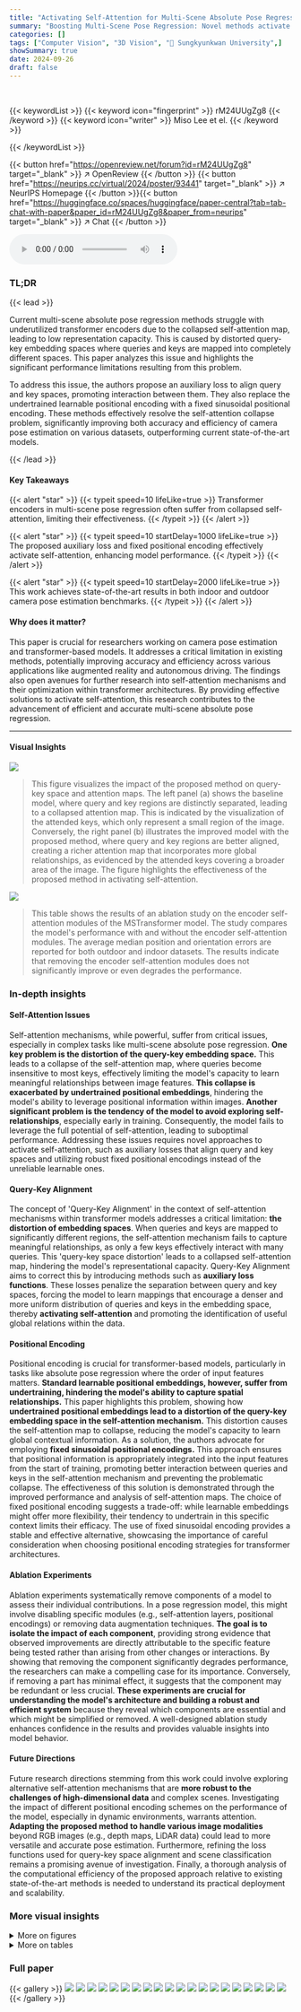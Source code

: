 ```yaml
---
title: "Activating Self-Attention for Multi-Scene Absolute Pose Regression"
summary: "Boosting Multi-Scene Pose Regression: Novel methods activate transformer self-attention, significantly improving camera pose estimation accuracy and efficiency."
categories: []
tags: ["Computer Vision", "3D Vision", "🏢 Sungkyunkwan University",]
showSummary: true
date: 2024-09-26
draft: false
---
```


<br>

{{< keywordList >}}
{{< keyword icon="fingerprint" >}} rM24UUgZg8 {{< /keyword >}}
{{< keyword icon="writer" >}} Miso Lee et el. {{< /keyword >}}
 
{{< /keywordList >}}

{{< button href="https://openreview.net/forum?id=rM24UUgZg8" target="_blank" >}}
↗ OpenReview
{{< /button >}}
{{< button href="https://neurips.cc/virtual/2024/poster/93441" target="_blank" >}}
↗ NeurIPS Homepage
{{< /button >}}{{< button href="https://huggingface.co/spaces/huggingface/paper-central?tab=tab-chat-with-paper&paper_id=rM24UUgZg8&paper_from=neurips" target="_blank" >}}
↗ Chat
{{< /button >}}



<audio controls>
    <source src="https://ai-paper-reviewer.com/rM24UUgZg8/podcast.wav" type="audio/wav">
    Your browser does not support the audio element.
</audio>


### TL;DR


{{< lead >}}

Current multi-scene absolute pose regression methods struggle with underutilized transformer encoders due to the collapsed self-attention map, leading to low representation capacity. This is caused by distorted query-key embedding spaces where queries and keys are mapped into completely different spaces.  This paper analyzes this issue and highlights the significant performance limitations resulting from this problem.

To address this issue, the authors propose an auxiliary loss to align query and key spaces, promoting interaction between them. They also replace the undertrained learnable positional encoding with a fixed sinusoidal positional encoding. These methods effectively resolve the self-attention collapse problem, significantly improving both accuracy and efficiency of camera pose estimation on various datasets, outperforming current state-of-the-art models.

{{< /lead >}}


#### Key Takeaways

{{< alert "star" >}}
{{< typeit speed=10 lifeLike=true >}} Transformer encoders in multi-scene pose regression often suffer from collapsed self-attention, limiting their effectiveness. {{< /typeit >}}
{{< /alert >}}

{{< alert "star" >}}
{{< typeit speed=10 startDelay=1000 lifeLike=true >}} The proposed auxiliary loss and fixed positional encoding effectively activate self-attention, enhancing model performance. {{< /typeit >}}
{{< /alert >}}

{{< alert "star" >}}
{{< typeit speed=10 startDelay=2000 lifeLike=true >}} This work achieves state-of-the-art results in both indoor and outdoor camera pose estimation benchmarks. {{< /typeit >}}
{{< /alert >}}

#### Why does it matter?
This paper is crucial for researchers working on camera pose estimation and transformer-based models.  It addresses a critical limitation in existing methods, potentially improving accuracy and efficiency across various applications like augmented reality and autonomous driving. The findings also open avenues for further research into self-attention mechanisms and their optimization within transformer architectures. By providing effective solutions to activate self-attention, this research contributes to the advancement of efficient and accurate multi-scene absolute pose regression.

------
#### Visual Insights



![](https://ai-paper-reviewer.com/rM24UUgZg8/figures_1_1.jpg)

> This figure visualizes the impact of the proposed method on query-key space and attention maps.  The left panel (a) shows the baseline model, where query and key regions are distinctly separated, leading to a collapsed attention map. This is indicated by the visualization of the attended keys, which only represent a small region of the image. Conversely, the right panel (b) illustrates the improved model with the proposed method, where query and key regions are better aligned, creating a richer attention map that incorporates more global relationships, as evidenced by the attended keys covering a broader area of the image. The figure highlights the effectiveness of the proposed method in activating self-attention.





![](https://ai-paper-reviewer.com/rM24UUgZg8/tables_1_1.jpg)

> This table shows the results of an ablation study on the encoder self-attention modules of the MSTransformer model.  The study compares the model's performance with and without the encoder self-attention modules. The average median position and orientation errors are reported for both outdoor and indoor datasets. The results indicate that removing the encoder self-attention modules does not significantly improve or even degrades the performance.





### In-depth insights


#### Self-Attention Issues
Self-attention mechanisms, while powerful, suffer from critical issues, especially in complex tasks like multi-scene absolute pose regression.  **One key problem is the distortion of the query-key embedding space.** This leads to a collapse of the self-attention map, where queries become insensitive to most keys, effectively limiting the model's capacity to learn meaningful relationships between image features.  **This collapse is exacerbated by undertrained positional embeddings**, hindering the model's ability to leverage positional information within images.  **Another significant problem is the tendency of the model to avoid exploring self-relationships**, especially early in training.  Consequently, the model fails to leverage the full potential of self-attention, leading to suboptimal performance. Addressing these issues requires novel approaches to activate self-attention, such as auxiliary losses that align query and key spaces and utilizing robust fixed positional encodings instead of the unreliable learnable ones.

#### Query-Key Alignment
The concept of 'Query-Key Alignment' in the context of self-attention mechanisms within transformer models addresses a critical limitation: **the distortion of embedding spaces**.  When queries and keys are mapped to significantly different regions, the self-attention mechanism fails to capture meaningful relationships, as only a few keys effectively interact with many queries.  This 'query-key space distortion' leads to a collapsed self-attention map, hindering the model's representational capacity.  Query-Key Alignment aims to correct this by introducing methods such as **auxiliary loss functions**. These losses penalize the separation between query and key spaces, forcing the model to learn mappings that encourage a denser and more uniform distribution of queries and keys in the embedding space, thereby **activating self-attention** and promoting the identification of useful global relations within the data.

#### Positional Encoding
Positional encoding is crucial for transformer-based models, particularly in tasks like absolute pose regression where the order of input features matters.  **Standard learnable positional embeddings, however, suffer from undertraining, hindering the model's ability to capture spatial relationships.**  This paper highlights this problem, showing how **undertrained positional embeddings lead to a distortion of the query-key embedding space in the self-attention mechanism.** This distortion causes the self-attention map to collapse, reducing the model's capacity to learn global contextual information. As a solution, the authors advocate for employing **fixed sinusoidal positional encodings.**  This approach ensures that positional information is appropriately integrated into the input features from the start of training, promoting better interaction between queries and keys in the self-attention mechanism and preventing the problematic collapse.  The effectiveness of this solution is demonstrated through the improved performance and analysis of self-attention maps. The choice of fixed positional encoding suggests a trade-off: while learnable embeddings might offer more flexibility, their tendency to undertrain in this specific context limits their efficacy. The use of fixed sinusoidal encoding provides a stable and effective alternative, showcasing the importance of careful consideration when choosing positional encoding strategies for transformer architectures.

#### Ablation Experiments
Ablation experiments systematically remove components of a model to assess their individual contributions.  In a pose regression model, this might involve disabling specific modules (e.g., self-attention layers, positional encodings) or removing data augmentation techniques.  **The goal is to isolate the impact of each component**, providing strong evidence that observed improvements are directly attributable to the specific feature being tested rather than arising from other changes or interactions. By showing that removing the component significantly degrades performance, the researchers can make a compelling case for its importance.  Conversely, if removing a part has minimal effect, it suggests that the component may be redundant or less crucial. **These experiments are crucial for understanding the model's architecture and building a robust and efficient system** because they reveal which components are essential and which might be simplified or removed. A well-designed ablation study enhances confidence in the results and provides valuable insights into model behavior.

#### Future Directions
Future research directions stemming from this work could involve exploring alternative self-attention mechanisms that are **more robust to the challenges of high-dimensional data** and complex scenes.  Investigating the impact of different positional encoding schemes on the performance of the model, especially in dynamic environments, warrants attention.  **Adapting the proposed method to handle various image modalities** beyond RGB images (e.g., depth maps, LiDAR data) could lead to more versatile and accurate pose estimation.  Furthermore, refining the loss functions used for query-key space alignment and scene classification remains a promising avenue of investigation.  Finally, a thorough analysis of the computational efficiency of the proposed approach relative to existing state-of-the-art methods is needed to understand its practical deployment and scalability.


### More visual insights

<details>
<summary>More on figures
</summary>


![](https://ai-paper-reviewer.com/rM24UUgZg8/figures_3_1.jpg)

> This figure shows the results of a statistical analysis of the query-key space in the transformer encoder of the baseline model.  (a) shows the purity levels of the query regions which indicates how many keys are mixed with the queries. The higher the purity is, the more the region is composed of queries. (b) shows the tendency of the distance between query and key regions during the first epoch of training, showing that they are distanced in the embedding space even before training.


![](https://ai-paper-reviewer.com/rM24UUgZg8/figures_4_1.jpg)

> This figure visualizes the distances between tokens using fixed and learnable positional embeddings in a transformer encoder for both position and orientation. The fixed embedding maintains positional order, while the learned embedding exhibits randomness, hindering the model's ability to learn geometric relationships.


![](https://ai-paper-reviewer.com/rM24UUgZg8/figures_5_1.jpg)

> This figure illustrates the training pipeline of the proposed method. It shows how the additional objectives LQKA and LQKA are applied to activate the self-attention modules by aligning query and key regions. Fixed 2D sinusoidal positional encoding is also used to ensure interaction between queries and keys.


![](https://ai-paper-reviewer.com/rM24UUgZg8/figures_8_1.jpg)

> The figure shows a comparison of attention entropy for each layer of the position and orientation transformer encoders between the baseline model and the model with the proposed solutions.  The attention entropy is a metric reflecting the capacity of the self-attention mechanism. Higher entropy indicates better utilization of the self-attention mechanism, and thus better learning capacity. As shown in the plot, our model shows significantly higher attention entropy across all encoder layers, indicating that our approach effectively improves the capacity of the encoder self-attention and enhances the learning capability of the model.


![](https://ai-paper-reviewer.com/rM24UUgZg8/figures_8_2.jpg)

> This figure shows histograms of the purity of the query regions for both position and orientation transformer encoders in the 7Scenes dataset. Purity measures the proportion of queries in the query region.  A purity of 1.0 indicates only queries are present; lower purity indicates keys are also present. The histograms for the model with the proposed solution show a significant shift towards higher purity, indicating that the query and key regions are more effectively interleaved, preventing the collapse of self-attention.


![](https://ai-paper-reviewer.com/rM24UUgZg8/figures_9_1.jpg)

> This figure visualizes the impact of the proposed method on the query-key space and attention mechanism using t-SNE. The top row shows the baseline model, where query and key regions are clearly separated. The bottom row shows the model with the proposed solution, demonstrating a significant overlap between query and key regions. This increased interaction between queries and keys allows the model to focus on salient global features and effectively incorporate self-relations into image features, improving performance.


![](https://ai-paper-reviewer.com/rM24UUgZg8/figures_14_1.jpg)

> This figure shows the visualization of the query-key space using t-SNE.  It compares the baseline model's query-key space with the model incorporating the proposed solutions. The baseline model shows distinct separation between query and key regions, whereas the improved model shows that the query and key regions are highly intertwined. This indicates that the proposed solutions successfully address the issue of distorted query-key space, leading to the activation of self-attention mechanism.


![](https://ai-paper-reviewer.com/rM24UUgZg8/figures_15_1.jpg)

> This figure shows the visualization of the query-key space using t-SNE for the model with the proposed solutions.  It demonstrates that the problem of separated query and key regions is resolved, and similar subsets of queries and keys are clustered together. This visualization supports the claim that the proposed method effectively activates self-attention by improving the interaction between queries and keys in the embedding space.


</details>




<details>
<summary>More on tables
</summary>


![](https://ai-paper-reviewer.com/rM24UUgZg8/tables_6_1.jpg)
> This table compares the performance of different Multi-Scene Absolute Pose Regression (MS-APR) methods on the Cambridge Landmarks dataset, which is an outdoor localization benchmark.  The metrics used are median position error (in meters) and median orientation error (in degrees). The table shows that the proposed method (+Ours) outperforms existing methods (MSPN and MST) across all four scenes within the dataset.

![](https://ai-paper-reviewer.com/rM24UUgZg8/tables_6_2.jpg)
> This table presents a comparison of different Multi-Scene Absolute Pose Regression (MS-APR) methods on the 7Scenes indoor dataset.  The median position and orientation errors (in meters and degrees, respectively) are reported for each method across seven different indoor scenes (Chess, Fire, Heads, Office, Pumpkin, Kitchen, Stairs).  The table allows for a quantitative comparison of the accuracy of each method in estimating camera pose in diverse indoor environments.

![](https://ai-paper-reviewer.com/rM24UUgZg8/tables_7_1.jpg)
> This table compares the performance of the proposed method against the baseline method on two datasets: Cambridge Landmarks and 7Scenes. The localization recall is reported for different threshold combinations of position error (in meters) and orientation error (in degrees).  Higher values indicate better performance. The results showcase the improved performance of the proposed method on both datasets across different thresholds.

![](https://ai-paper-reviewer.com/rM24UUgZg8/tables_7_2.jpg)
> This table compares the performance of the proposed QK Alignment method with other methods designed to address the issue of collapsed self-attention in transformer models.  It shows the average median position and orientation errors on the 7Scenes dataset. The comparison includes methods addressing collapsed self-attention (Improved SN, 1/√L-scaling, σReparam) and methods using different positional encodings (T5 PE, Rotary PE, Fixed PE). The results demonstrate the superior performance of QK Alignment.

![](https://ai-paper-reviewer.com/rM24UUgZg8/tables_7_3.jpg)
> This table compares the performance of the proposed method against other methods for addressing the issue of collapsed self-attention and the choice of positional encoding.  It shows the average median position and orientation errors on the 7Scenes dataset for three alternative methods focusing on addressing collapsed self-attention and three alternative methods for positional encoding. This allows for a comparison of the effectiveness of the proposed method against existing techniques in addressing these two key aspects of the model.

![](https://ai-paper-reviewer.com/rM24UUgZg8/tables_9_1.jpg)
> This table presents the results of an ablation study conducted to evaluate the effectiveness of the proposed solutions. By comparing the performance of different model configurations, it demonstrates the impact of each component on camera pose estimation accuracy. Specifically, it shows how adding fixed positional encoding and the query-key alignment (QKA) loss affects the performance, both individually and in combination. The results highlight the importance of incorporating both features for improved performance.

</details>




### Full paper

{{< gallery >}}
<img src="https://ai-paper-reviewer.com/rM24UUgZg8/1.png" class="grid-w50 md:grid-w33 xl:grid-w25" />
<img src="https://ai-paper-reviewer.com/rM24UUgZg8/2.png" class="grid-w50 md:grid-w33 xl:grid-w25" />
<img src="https://ai-paper-reviewer.com/rM24UUgZg8/3.png" class="grid-w50 md:grid-w33 xl:grid-w25" />
<img src="https://ai-paper-reviewer.com/rM24UUgZg8/4.png" class="grid-w50 md:grid-w33 xl:grid-w25" />
<img src="https://ai-paper-reviewer.com/rM24UUgZg8/5.png" class="grid-w50 md:grid-w33 xl:grid-w25" />
<img src="https://ai-paper-reviewer.com/rM24UUgZg8/6.png" class="grid-w50 md:grid-w33 xl:grid-w25" />
<img src="https://ai-paper-reviewer.com/rM24UUgZg8/7.png" class="grid-w50 md:grid-w33 xl:grid-w25" />
<img src="https://ai-paper-reviewer.com/rM24UUgZg8/8.png" class="grid-w50 md:grid-w33 xl:grid-w25" />
<img src="https://ai-paper-reviewer.com/rM24UUgZg8/9.png" class="grid-w50 md:grid-w33 xl:grid-w25" />
<img src="https://ai-paper-reviewer.com/rM24UUgZg8/10.png" class="grid-w50 md:grid-w33 xl:grid-w25" />
<img src="https://ai-paper-reviewer.com/rM24UUgZg8/11.png" class="grid-w50 md:grid-w33 xl:grid-w25" />
<img src="https://ai-paper-reviewer.com/rM24UUgZg8/12.png" class="grid-w50 md:grid-w33 xl:grid-w25" />
<img src="https://ai-paper-reviewer.com/rM24UUgZg8/13.png" class="grid-w50 md:grid-w33 xl:grid-w25" />
<img src="https://ai-paper-reviewer.com/rM24UUgZg8/14.png" class="grid-w50 md:grid-w33 xl:grid-w25" />
<img src="https://ai-paper-reviewer.com/rM24UUgZg8/15.png" class="grid-w50 md:grid-w33 xl:grid-w25" />
<img src="https://ai-paper-reviewer.com/rM24UUgZg8/16.png" class="grid-w50 md:grid-w33 xl:grid-w25" />
<img src="https://ai-paper-reviewer.com/rM24UUgZg8/17.png" class="grid-w50 md:grid-w33 xl:grid-w25" />
<img src="https://ai-paper-reviewer.com/rM24UUgZg8/18.png" class="grid-w50 md:grid-w33 xl:grid-w25" />
<img src="https://ai-paper-reviewer.com/rM24UUgZg8/19.png" class="grid-w50 md:grid-w33 xl:grid-w25" />
<img src="https://ai-paper-reviewer.com/rM24UUgZg8/20.png" class="grid-w50 md:grid-w33 xl:grid-w25" />
{{< /gallery >}}
